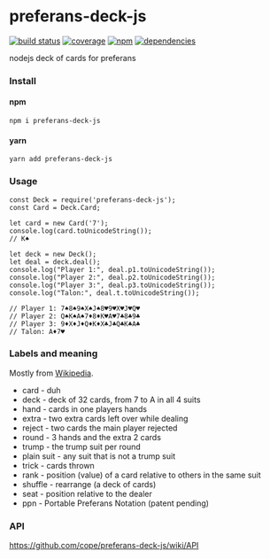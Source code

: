 # preferans-deck-js
[![build status](https://travis-ci.org/cope/preferans-deck-js.svg?branch=master)](https://travis-ci.org/cope/preferans-deck-js)
[![coverage](https://coveralls.io/repos/github/cope/preferans-deck-js/badge.svg?branch=master)](https://coveralls.io/github/cope/preferans-deck-js?branch=master)
[![npm](https://img.shields.io/npm/dt/preferans-deck-js.svg)](https://www.npmjs.com/package/preferans-deck-js)
[![dependencies](https://david-dm.org/cope/preferans-deck-js.svg)](https://www.npmjs.com/package/preferans-deck-js)

nodejs deck of cards for preferans

### Install
#### npm
    npm i preferans-deck-js
#### yarn
    yarn add preferans-deck-js

### Usage

    const Deck = require('preferans-deck-js');
    const Card = Deck.Card;

    let card = new Card('7');
    console.log(card.toUnicodeString());
    // K♠

    let deck = new Deck();
    let deal = deck.deal();
    console.log("Player 1:", deal.p1.toUnicodeString());
    console.log("Player 2:", deal.p2.toUnicodeString());
    console.log("Player 3:", deal.p3.toUnicodeString());
    console.log("Talon:", deal.t.toUnicodeString());

    // Player 1: 7♠8♠9♠X♠J♠8♥9♥X♥J♥Q♥
    // Player 2: Q♠K♠A♠7♦8♦K♥A♥7♣8♣9♣
    // Player 3: 9♦X♦J♦Q♦K♦X♣J♣Q♣K♣A♣
    // Talon: A♦7♥

### Labels and meaning

Mostly from [Wikipedia](https://en.wikipedia.org/wiki/Glossary_of_card_game_terms).

* card - duh
* deck - deck of 32 cards, from 7 to A in all 4 suits
* hand - cards in one players hands
* extra - two extra cards left over while dealing
* reject - two cards the main player rejected
* round - 3 hands and the extra 2 cards
* trump - the trump suit per round
* plain suit - any suit that is not a trump suit
* trick - cards thrown
* rank - position (value) of a card relative to others in the same suit
* shuffle - rearrange (a deck of cards)
* seat - position relative to the dealer
* ppn - Portable Preferans Notation (patent pending)

### API

https://github.com/cope/preferans-deck-js/wiki/API
